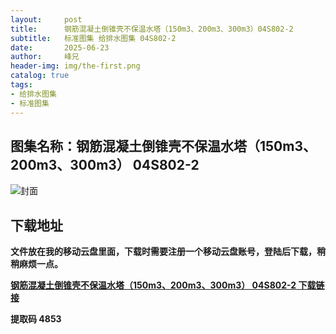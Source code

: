 ```yaml
---
layout:     post
title:      钢筋混凝土倒锥壳不保温水塔（150m3、200m3、300m3）04S802-2
subtitle:   标准图集 给排水图集 04S802-2
date:       2025-06-23
author:     峰兄
header-img: img/the-first.png
catalog: true
tags:
- 给排水图集
- 标准图集
---
```

## 图集名称：钢筋混凝土倒锥壳不保温水塔（150m3、200m3、300m3）	04S802-2
![封面](https://pic1.imgdb.cn/item/6858c0ee58cb8da5c86396b9.jpg)


## 下载地址 ##
**文件放在我的移动云盘里面，下载时需要注册一个移动云盘账号，登陆后下载，稍稍麻烦一点。**  
  
[**钢筋混凝土倒锥壳不保温水塔（150m3、200m3、300m3）	04S802-2 下载链接**](https://caiyun.139.com/w/i/2nQQVTWbAoRai)


**提取码 4853**

